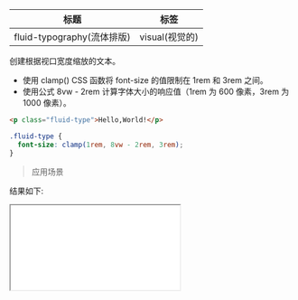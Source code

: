 | 标题                       | 标签           |
| -------------------------- | -------------- |
| fluid-typography(流体排版) | visual(视觉的) |

创建根据视口宽度缩放的文本。

- 使用 clamp() CSS 函数将 font-size 的值限制在 1rem 和 3rem 之间。
- 使用公式 8vw - 2rem 计算字体大小的响应值（1rem 为 600 像素，3rem 为 1000 像素）。

```html
<p class="fluid-type">Hello,World!</p>
```

```css
.fluid-type {
  font-size: clamp(1rem, 8vw - 2rem, 3rem);
}
```

> 应用场景

<div class="code-editor" data-url="codes/css/html/fluid-typography.html" data-language="html"></div>

结果如下:

<iframe src="codes/css/html/fluid-typography.html"></iframe>
